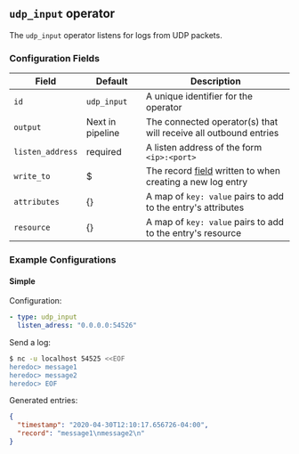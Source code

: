 ## `udp_input` operator

The `udp_input` operator listens for logs from UDP packets.

### Configuration Fields

| Field             | Default          | Description                                                                       |
| ---               | ---              | ---                                                                               |
| `id`              | `udp_input`      | A unique identifier for the operator                                              |
| `output`          | Next in pipeline | The connected operator(s) that will receive all outbound entries                  |
| `listen_address`  | required         | A listen address of the form `<ip>:<port>`                                        |
| `write_to`        | $                | The record [field](/docs/types/field.md) written to when creating a new log entry |
| `attributes`      | {}               | A map of `key: value` pairs to add to the entry's attributes                         |
| `resource`        | {}               | A map of `key: value` pairs to add to the entry's resource                       |

### Example Configurations

#### Simple

Configuration:
```yaml
- type: udp_input
  listen_adress: "0.0.0.0:54526"
```

Send a log:
```bash
$ nc -u localhost 54525 <<EOF
heredoc> message1
heredoc> message2
heredoc> EOF
```

Generated entries:
```json
{
  "timestamp": "2020-04-30T12:10:17.656726-04:00",
  "record": "message1\nmessage2\n"
}
```
